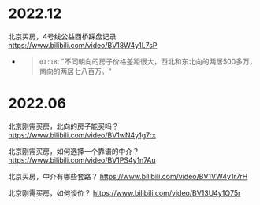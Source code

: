 
# 2022.12

北京买房，4号线公益西桥踩盘记录 https://www.bilibili.com/video/BV18W4y1L7sP
- > `01:18`: "不同朝向的房子价格差距很大，西北和东北向的两居500多万，南向的两居七八百万。"

# 2022.06

北京刚需买房，北向的房子能买吗？ https://www.bilibili.com/video/BV1wN4y1g7rx

北京刚需买房，如何选择一个靠谱的中介？ https://www.bilibili.com/video/BV1PS4y1n7Au

北京买房，中介有哪些套路？ https://www.bilibili.com/video/BV1VW4y1r7rH

北京刚需买房，如何谈价？ https://www.bilibili.com/video/BV13U4y1Q75r
